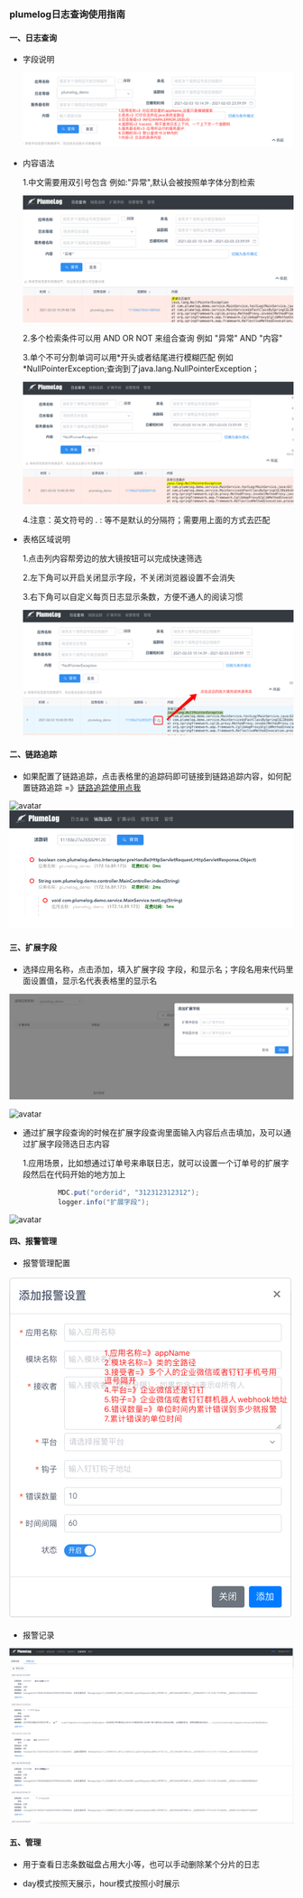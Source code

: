 ### plumelog日志查询使用指南

#### 一、日志查询
     
   * 字段说明
     
     ![avatar](/pic/zdsm.png)
     
   * 内容语法
     
     1.中文需要用双引号包含 例如:"异常",默认会被按照单字体分割检索
     
     ![avatar](/pic/nr1.png)
     
     2.多个检索条件可以用  AND OR NOT 来组合查询 例如 "异常" AND "内容"

     3.单个不可分割单词可以用*开头或者结尾进行模糊匹配 例如 *NullPointerException;查询到了java.lang.NullPointerException；

     ![avatar](/pic/nr2.png)

     4.注意：英文符号的 . :  等不是默认的分隔符；需要用上面的方式去匹配

   * 表格区域说明
      
     1.点击列内容帮旁边的放大镜按钮可以完成快速筛选

     2.左下角可以开启关闭显示字段，不关闭浏览器设置不会消失

     3.右下角可以自定义每页日志显示条数，方便不通人的阅读习惯

     ![avatar](/pic/gr.png)

#### 二、链路追踪

* 如果配置了链路追踪，点击表格里的追踪码即可链接到链路追踪内容，如何配置链路追踪 =》[链路追踪使用点我](/plumelog-trace/README.md)

![avatar](/pic/11.png) ![avatar](/pic/LL2.png)

#### 三、扩展字段

* 选择应用名称，点击添加，填入扩展字段 字段，和显示名；字段名用来代码里面设置值，显示名代表表格里的显示名

![avatar](/pic/kzzd.png)

![avatar](/pic/kzzdcx.png)

* 通过扩展字段查询的时候在扩展字段查询里面输入内容后点击填加，及可以通过扩展字段筛选日志内容
 
   1.应用场景，比如想通过订单号来串联日志，就可以设置一个订单号的扩展字段然后在代码开始的地方加上
  
```java
            MDC.put("orderid", "312312312312");
            logger.info("扩展字段");
``` 
![avatar](/pic/kzzddh.png)

#### 四、报警管理

* 报警管理配置

![avatar](/pic/bjgl.png)

* 报警记录

![avatar](/pic/5.png)

#### 五、管理

* 用于查看日志条数磁盘占用大小等，也可以手动删除某个分片的日志

* day模式按照天展示，hour模式按照小时展示
